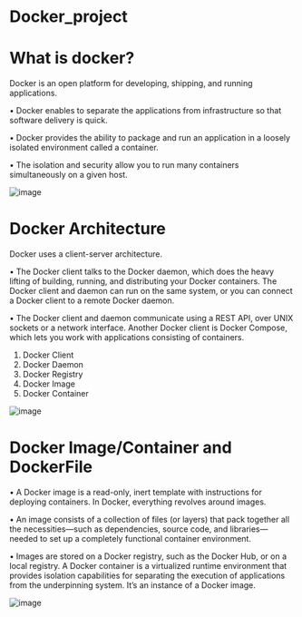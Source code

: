 # Docker_project

# What is docker?
Docker is an open platform for developing, shipping, and running applications.

• Docker enables to separate the applications from infrastructure so that software delivery is quick.

• Docker provides the ability to package and run an application in a loosely isolated environment called a container.

• The isolation and security allow you to run many containers simultaneously on a given host.


![image](https://github.com/AshokTippaluri/Docker_project/assets/96752472/e0b67e6e-a9cf-4f19-adca-5dfe5ccda022)


# Docker Architecture
Docker uses a client-server architecture.

• The Docker client talks to the Docker daemon, which does the heavy lifting of building, running, and distributing your Docker containers. The Docker client and daemon can run on the same system, or you can
connect a Docker client to a remote Docker daemon.

• The Docker client and daemon communicate using a REST API, over UNIX sockets or a network interface. Another Docker client is Docker Compose, which lets you work with applications consisting of containers.

1) Docker Client
2) Docker Daemon
3) Docker Registry
4) Docker Image
5) Docker Container


![image](https://github.com/AshokTippaluri/Docker_project/assets/96752472/68d70b6d-a514-4e45-9a0a-d735d7fd2421)

# Docker Image/Container and DockerFile
• A Docker image is a read-only, inert template with instructions for deploying containers. In Docker, everything revolves around images.

• An image consists of a collection of files (or layers) that pack together all the necessities—such as dependencies, source code, and libraries—needed to set up a completely functional container environment.

• Images are stored on a Docker registry, such as the Docker Hub, or on a local registry. A Docker container is a virtualized runtime environment that provides isolation capabilities for separating the execution of applications from the underpinning system. It’s an instance of a Docker image.

![image](https://github.com/AshokTippaluri/Docker_project/assets/96752472/a3e924bd-16a9-454c-a048-d71942c555d0)





